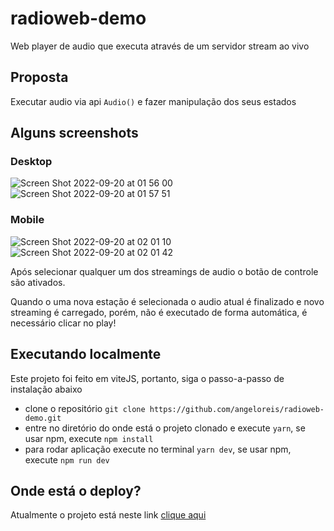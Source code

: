 # radioweb-demo
Web player de audio que executa através de um servidor stream ao vivo

## Proposta
Executar audio via api ```Audio()``` e fazer manipulação dos seus estados


## Alguns screenshots

### Desktop
![Screen Shot 2022-09-20 at 01 56 00](https://user-images.githubusercontent.com/4379921/191170920-c4959c31-f63c-4cd5-93f5-e00bc8e8b404.png)
![Screen Shot 2022-09-20 at 01 57 51](https://user-images.githubusercontent.com/4379921/191171037-e846c4e3-96b3-4eca-8b0b-cdc5b4876684.png)

### Mobile
![Screen Shot 2022-09-20 at 02 01 10](https://user-images.githubusercontent.com/4379921/191171454-0f4d48bd-a6ca-4bed-9792-c81b635588f7.png)
![Screen Shot 2022-09-20 at 02 01 42](https://user-images.githubusercontent.com/4379921/191171519-b1429cfa-be53-4861-a563-5d716721a41c.png)


Após selecionar qualquer um dos streamings de audio o botão de controle são ativados.

Quando o uma nova estação é selecionada o audio atual é finalizado e novo streaming é carregado, porém, não é executado de forma automática, é necessário clicar no play!


## Executando localmente
Este projeto foi feito em viteJS, portanto, siga o passo-a-passo de instalação abaixo

- clone o repositório ```git clone https://github.com/angeloreis/radioweb-demo.git```
- entre no diretório do onde está o projeto clonado e execute ```yarn```, se usar npm, execute ```npm install```
- para rodar aplicação execute no terminal ```yarn dev```, se usar npm, execute ```npm run dev```

## Onde está o deploy?
Atualmente o projeto está neste link [clique aqui](https://radioweb-demo.vercel.app/)
